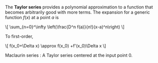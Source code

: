 The **Taylor series** provides a polynomial approximation to a function that becomes arbitrarily good with more terms. The expansion for a generic function $f(x)$ at a point $a$ is

\\[
\sum_{n=0}^\infty \left(\frac{D^n f(a)}{n!}(x-a)^n\right)
\\]

To first-order,

\\[
f(x_0+\Delta x) \approx f(x_0) +f'(x_0)\Delta x
\\]

Maclaurin series
: A Taylor series centered at the input point 0.